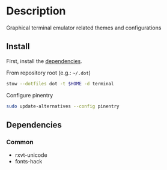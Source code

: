 <!-- vim: set colorcolumn=80: -->

# Description

Graphical terminal emulator related themes and configurations

## Install

First, install the [dependencies](#dependencies).

From repository root (e.g.: `~/.dot`)

```bash
stow --dotfiles dot -t $HOME -d terminal
```

Configure pinentry

```bash
sudo update-alternatives --config pinentry
```

## Dependencies

### Common

- rxvt-unicode
- fonts-hack

